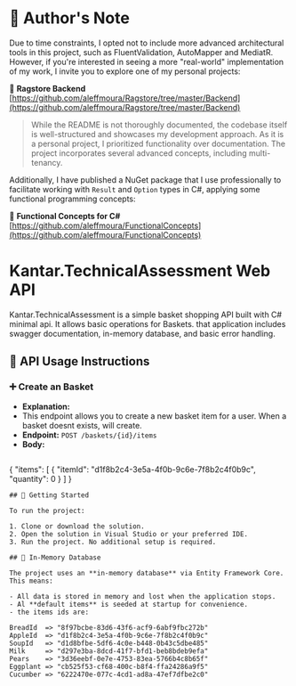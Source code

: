 ﻿# 📌 Author's Note

Due to time constraints, I opted not to include more advanced architectural tools in this project, such as FluentValidation, AutoMapper and MediatR. However, if you're interested in seeing a more "real-world" implementation of my work, I invite you to explore one of my personal projects:

🔗 **Ragstore Backend**  
[https://github.com/aleffmoura/Ragstore/tree/master/Backend](https://github.com/aleffmoura/Ragstore/tree/master/Backend)  
> While the README is not thoroughly documented, the codebase itself is well-structured and showcases my development approach. As it is a personal project, I prioritized functionality over documentation. The project incorporates several advanced concepts, including multi-tenancy.

Additionally, I have published a NuGet package that I use professionally to facilitate working with `Result` and `Option` types in C#, applying some functional programming concepts:

🔗 **Functional Concepts for C#**  
[https://github.com/aleffmoura/FunctionalConcepts](https://github.com/aleffmoura/FunctionalConcepts)

# Kantar.TechnicalAssessment Web API

Kantar.TechnicalAssessment is a simple basket shopping API built with C# minimal api. It allows basic operations for Baskets.
that application includes swagger documentation, in-memory database, and basic error handling.

## 📝 API Usage Instructions
### ➕ Create an Basket
- **Explanation:** 
- This endpoint allows you to create a new basket item for a user. When a basket doesnt exists, will create.
- **Endpoint:** `POST /baskets/{id}/items`
- **Body:**
  ```json
{
  "items": [
    {
      "itemId": "d1f8b2c4-3e5a-4f0b-9c6e-7f8b2c4f0b9c",
      "quantity": 0
    }
  ]
}
  ```
## 🚀 Getting Started

To run the project:

1. Clone or download the solution.
2. Open the solution in Visual Studio or your preferred IDE.
3. Run the project. No additional setup is required.

## 🧪 In-Memory Database

The project uses an **in-memory database** via Entity Framework Core. This means:

- All data is stored in memory and lost when the application stops.
- Al **default items** is seeded at startup for convenience.
- the items ids are:
  ```
	BreadId  => "8f97bcbe-83d6-43f6-acf9-6abf9fbc272b"
	AppleId  => "d1f8b2c4-3e5a-4f0b-9c6e-7f8b2c4f0b9c"
	SoupId	 => "d1d8bfbe-5df6-4c0e-b448-0b43c5dbe485"
	Milk	 => "d297e3ba-8dcd-41f7-bfd1-beb8bdeb9efa"
	Pears	 => "3d36eebf-0e7e-4753-83ea-5766b4c8b65f"
	Eggplant => "cb525f53-cf68-400c-b8f4-ffa24286a9f5"
	Cucumber => "6222470e-077c-4cd1-ad8a-47ef7dfbe2c0"
  ```